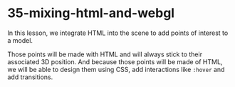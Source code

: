 # 35-mixing-html-and-webgl

In this lesson, we integrate HTML into the scene to add points of interest to a model.

Those points will be made with HTML and will always stick to their associated 3D position.
And because those points will be made of HTML, we will be able to design them using CSS,
add interactions like `:hover` and add transitions.
